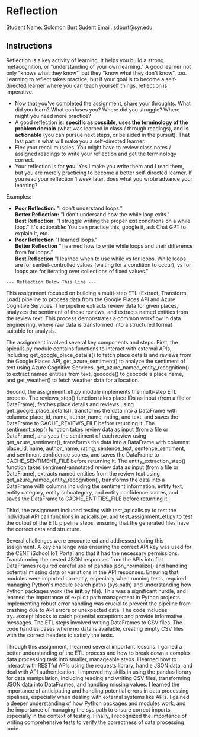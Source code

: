 # Reflection

Student Name:  Solomon Burt
Sudent Email:  sdburt@syr.edu

## Instructions

Reflection is a key activity of learning. It helps you build a strong metacognition, or "understanding of your own learning." A good learner not only "knows what they know", but they "know what they don't know", too. Learning to reflect takes practice, but if your goal is to become a self-directed learner where you can teach yourself things, reflection is imperative.

- Now that you've completed the assignment, share your throughts. What did you learn? What confuses you? Where did you struggle? Where might you need more practice?
- A good reflection is: **specific as possible**,  **uses the terminology of the problem domain** (what was learned in class / through readings), and **is actionable** (you can pursue next steps, or be aided in the pursuit). That last part is what will make you a self-directed learner.
- Flex your recall muscles. You might have to review class notes / assigned readings to write your reflection and get the terminology correct.
- Your reflection is for **you**. Yes I make you write them and I read them, but you are merely practicing to become a better self-directed learner. If you read your reflection 1 week later, does what you wrote advance your learning?

Examples:

- **Poor Reflection:**  "I don't understand loops."   
**Better Reflection:** "I don't undersand how the while loop exits."   
**Best Reflection:** "I struggle writing the proper exit conditions on a while loop." It's actionable: You can practice this, google it, ask Chat GPT to explain it, etc. 
-  **Poor Reflection** "I learned loops."   
**Better Reflection** "I learned how to write while loops and their difference from for loops."   
**Best Reflection** "I learned when to use while vs for loops. While loops are for sentiel-controlled values (waiting for a condition to occur), vs for loops are for iterating over collections of fixed values."

`--- Reflection Below This Line ---`

This assignment focused on building a multi-step ETL (Extract, Transform, Load) pipeline to process data from the Google Places API and Azure Cognitive Services. The pipeline extracts review data for given places, analyzes the sentiment of those reviews, and extracts named entities from the review text. This process demonstrates a common workflow in data engineering, where raw data is transformed into a structured format suitable for analysis.

The assignment involved several key components and steps. First, the apicalls.py module contains functions to interact with external APIs, including get_google_place_details() to fetch place details and reviews from the Google Places API, get_azure_sentiment() to analyze the sentiment of text using Azure Cognitive Services, get_azure_named_entity_recognition() to extract named entities from text, geocode() to geocode a place name, and get_weather() to fetch weather data for a location.

Second, the assignment_etl.py module implements the multi-step ETL process. The reviews_step() function takes place IDs as input (from a file or DataFrame), fetches place details and reviews using get_google_place_details(), transforms the data into a DataFrame with columns: place_id, name, author_name, rating, and text, and saves the DataFrame to CACHE_REVIEWS_FILE before returning it. The sentiment_step() function takes review data as input (from a file or DataFrame), analyzes the sentiment of each review using get_azure_sentiment(), transforms the data into a DataFrame with columns: place_id, name, author_name, rating, sentence_text, sentence_sentiment, and sentiment confidence scores, and saves the DataFrame to CACHE_SENTIMENT_FILE before returning it.  The  entity_extraction_step() function takes sentiment-annotated review data as input (from a file or DataFrame), extracts named entities from the review text using get_azure_named_entity_recognition(), transforms the data into a DataFrame with columns including the sentiment information, entity text, entity category, entity subcategory, and entity confidence scores, and saves the DataFrame to CACHE_ENTITIES_FILE before returning it.

Third, the assignment included testing with test_apicalls.py to test the individual API call functions in apicalls.py, and test_assignment_etl.py to test the output of the ETL pipeline steps, ensuring that the generated files have the correct data and structure.

Several challenges were encountered and addressed during this assignment.  A key challenge was ensuring the correct API key was used for the CENT iSchool IoT Portal and that it had the necessary permissions. Transforming the nested JSON responses from the APIs into flat DataFrames required careful use of pandas.json_normalize() and handling potential missing data or variations in the API responses.  Ensuring that modules were imported correctly, especially when running tests, required managing Python's module search paths (sys.path) and understanding how Python packages work (the __init__.py file).  This was a significant hurdle, and I learned the importance of explicit path management in Python projects.  Implementing robust error handling was crucial to prevent the pipeline from crashing due to API errors or unexpected data.  The code includes try...except blocks to catch potential exceptions and provide informative messages.  The ETL steps involved writing DataFrames to CSV files.  The code handles cases where no data is available, creating empty CSV files with the correct headers to satisfy the tests.

Through this assignment, I learned several important lessons. I gained a better understanding of the ETL process and how to break down a complex data processing task into smaller, manageable steps. I learned how to interact with RESTful APIs using the requests library, handle JSON data, and deal with API authentication. I improved my skills in using the pandas library for data manipulation, including reading and writing CSV files, transforming JSON data into DataFrames, and handling missing values. I learned the importance of anticipating and handling potential errors in data processing pipelines, especially when dealing with external systems like APIs. I gained a deeper understanding of how Python packages and modules work, and the importance of managing the sys.path to ensure correct imports, especially in the context of testing. Finally, I recognized the importance of writing comprehensive tests to verify the correctness of data processing code.